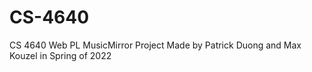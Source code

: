 # CS-4640
CS 4640 Web PL MusicMirror Project
Made by Patrick Duong and Max Kouzel in Spring of 2022

